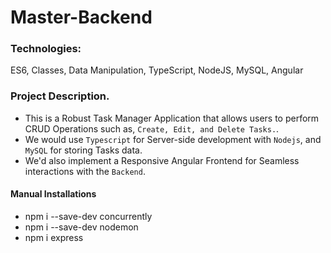 # Master-Backend

### Technologies:
ES6, Classes, Data Manipulation, TypeScript, NodeJS, MySQL, Angular

### Project Description.
* This is a Robust Task Manager Application that allows users to perform CRUD Operations such as, `Create, Edit, and Delete Tasks.`.
* We would use `Typescript` for Server-side development with `Nodejs`, and `MySQL` for storing Tasks data.
* We'd also implement a Responsive Angular Frontend for Seamless interactions with the `Backend`.


#### Manual Installations
* npm i --save-dev concurrently
* npm i --save-dev nodemon
* npm i express